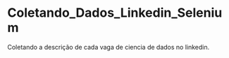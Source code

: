 # Coletando_Dados_Linkedin_Selenium
Coletando a descrição de cada vaga de ciencia de dados no linkedin.
